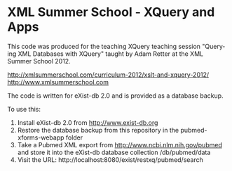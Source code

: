 XML Summer School - XQuery and Apps
===================================

This code was produced for the teaching XQuery teaching session
"Query­ing XML Data­bases with XQuery" taught by Adam Retter
at the XML Summer School 2012.

http://xmlsummerschool.com/curriculum-2012/xslt-and-xquery-2012/
http://www.xmlsummerschool.com

The code is written for eXist-db 2.0
and is provided as a database backup.

To use this:
1) Install eXist-db 2.0 from http://www.exist-db.org
2) Restore the database backup from this repository in the pubmed-xforms-webapp folder
3) Take a Pubmed XML export from http://www.ncbi.nlm.nih.gov/pubmed and
store it into the eXist-db database collection /db/pubmed/data
4) Visit the URL: http://localhost:8080/exist/restxq/pubmed/search

